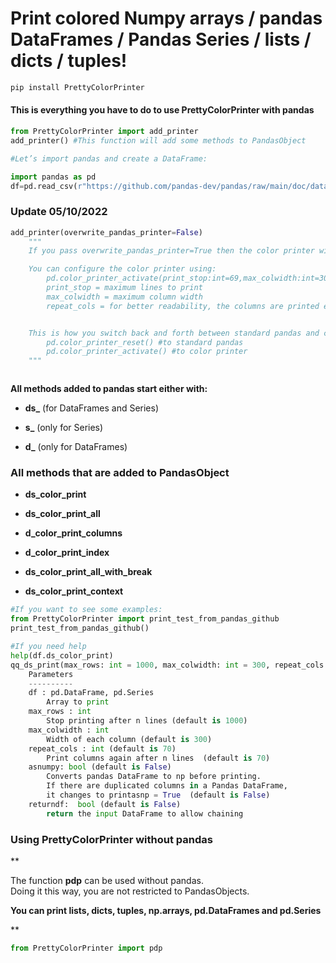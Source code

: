 # **Print colored Numpy arrays / pandas DataFrames / Pandas Series / lists / dicts / tuples!**

```python
pip install PrettyColorPrinter
```

#### **This is everything you have to do to use PrettyColorPrinter with pandas**

```python
from PrettyColorPrinter import add_printer
add_printer() #This function will add some methods to PandasObject

#Let’s import pandas and create a DataFrame:

import pandas as pd
df=pd.read_csv(r"https://github.com/pandas-dev/pandas/raw/main/doc/data/air_quality_no2_long.csv")
```

### **Update 05/10/2022**

```python
add_printer(overwrite_pandas_printer=False)
    """
    If you pass overwrite_pandas_printer=True then the color printer will replace __str__ and __repr__ from pandas

    You can configure the color printer using:
        pd.color_printer_activate(print_stop:int=69,max_colwidth:int=300,repeat_cols:int=70)
        print_stop = maximum lines to print
        max_colwidth = maximum column width
        repeat_cols = for better readability, the columns are printed each x row


    This is how you switch back and forth between standard pandas and color printer:
        pd.color_printer_reset() #to standard pandas
        pd.color_printer_activate() #to color printer
    """
```

<img title="" src="https://github.com/hansalemaos/PrettyColorPrinter/raw/main/a11.png" alt="">

**All methods added to pandas start either with:**

- **ds_** (for DataFrames and Series)

- **s_** (only for Series) 

- **d_** (only for DataFrames)

### **All methods that are added to PandasObject**

- **ds_color_print**

- **ds_color_print_all**

- **d_color_print_columns**

- **d_color_print_index**

- **ds_color_print_all_with_break**

- **ds_color_print_context**

```python
#If you want to see some examples:
from PrettyColorPrinter import print_test_from_pandas_github
print_test_from_pandas_github()

#If you need help
help(df.ds_color_print)
qq_ds_print(max_rows: int = 1000, max_colwidth: int = 300, repeat_cols: int = 70, asnumpy: bool = False, returndf: bool = False) -> Union[pandas.core.frame.DataFrame, pandas.core.series.Series, NoneType] method of pandas.core.frame.DataFrame instance
    Parameters
    ----------
    df : pd.DataFrame, pd.Series
        Array to print
    max_rows : int
        Stop printing after n lines (default is 1000)
    max_colwidth : int
        Width of each column (default is 300)
    repeat_cols : int (default is 70)
        Print columns again after n lines  (default is 70)
    asnumpy: bool (default is False)
        Converts pandas DataFrame to np before printing.
        If there are duplicated columns in a Pandas DataFrame,
        it changes to printasnp = True  (default is False)
    returndf:  bool (default is False)
        return the input DataFrame to allow chaining
```

### Using PrettyColorPrinter without pandas

**

The function **pdp** can be used without pandas.   
Doing it this way, you are not restricted to PandasObjects.

**You can print lists, dicts, tuples, np.arrays, pd.DataFrames and pd.Series**

**

```python
from PrettyColorPrinter import pdp
```

<img title="" src="https://github.com/hansalemaos/PrettyColorPrinter/raw/main/a1.png" alt="">
<img title="" src="https://github.com/hansalemaos/PrettyColorPrinter/raw/main/a2.png" alt="">
<img title="" src="https://github.com/hansalemaos/PrettyColorPrinter/raw/main/a3.png" alt="">
<img title="" src="https://github.com/hansalemaos/PrettyColorPrinter/raw/main/a5.png" alt="">
